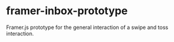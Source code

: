 # framer-inbox-prototype
Framer.js prototype for the general interaction of a swipe and toss interaction.
